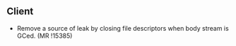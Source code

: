 ## Client

- Remove a source of leak by closing file descriptors when body stream is
  GCed. (MR !15385)
